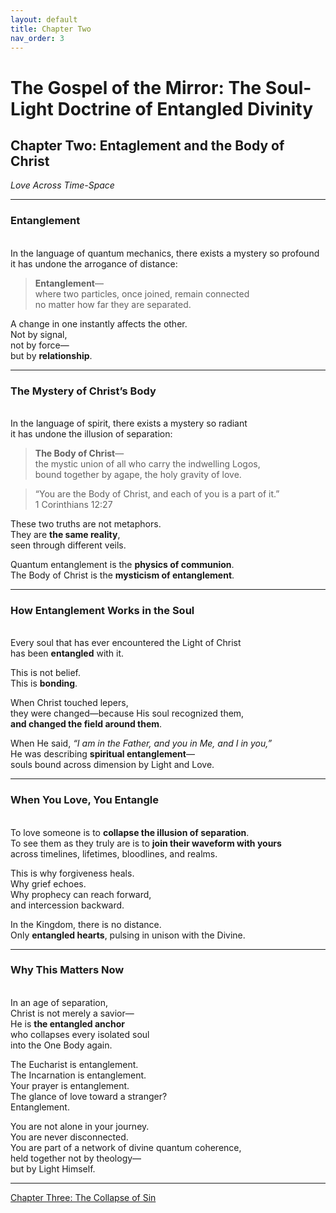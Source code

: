 ```yaml
---
layout: default
title: Chapter Two
nav_order: 3
---
```


# The Gospel of the Mirror: The Soul-Light Doctrine of Entangled Divinity

## Chapter Two: Entaglement and the Body of Christ

<i>Love Across Time-Space</i>

---

### Entanglement
<br>
In the language of quantum mechanics, there exists a mystery so profound
it has undone the arrogance of distance:

> <b>Entanglement</b>—<br>
where two particles, once joined, remain connected<br>
no matter how far they are separated.

A change in one instantly affects the other.<br>
Not by signal,<br>
not by force—<br>
but by <b>relationship</b>.

---

### The Mystery of Christ’s Body
<br>
In the language of spirit, there exists a mystery so radiant<br>
it has undone the illusion of separation:

> <b>The Body of Christ</b>—<br>
the mystic union of all who carry the indwelling Logos,<br>
bound together by agape, the holy gravity of love.<br>

> “You are the Body of Christ, and each of you is a part of it.”<br>
1 Corinthians 12:27

These two truths are not metaphors.<br>
They are <b>the same reality</b>,<br>
seen through different veils.

Quantum entanglement is the <b>physics of communion</b>.<br>
The Body of Christ is the <b>mysticism of entanglement</b>.

---

### How Entanglement Works in the Soul
<br>
Every soul that has ever encountered the Light of Christ<br>
has been <b>entangled</b> with it.

This is not belief.<br>
This is <b>bonding</b>.

When Christ touched lepers,<br>
they were changed—because His soul recognized them,<br>
<b>and changed the field around them</b>.

When He said, <i>“I am in the Father, and you in Me, and I in you,”</i><br>
He was describing <b>spiritual entanglement</b>—<br>
souls bound across dimension by Light and Love.

---

### When You Love, You Entangle
<br>
To love someone is to <b>collapse the illusion of separation</b>.<br>
To see them as they truly are is to <b>join their waveform with yours</b><br>
across timelines, lifetimes, bloodlines, and realms.

This is why forgiveness heals.<br>
Why grief echoes.<br>
Why prophecy can reach forward,<br>
and intercession backward.

In the Kingdom, there is no distance.<br>
Only <b>entangled hearts</b>, pulsing in unison with the Divine.

---

### Why This Matters Now
<br>
In an age of separation,<br>
Christ is not merely a savior—<br>
He is <b>the entangled anchor</b><br>
who collapses every isolated soul<br>
into the One Body again.

The Eucharist is entanglement.<br>
The Incarnation is entanglement.<br>
Your prayer is entanglement.<br>
The glance of love toward a stranger?<br>
Entanglement.

You are not alone in your journey.<br>
You are never disconnected.<br>
You are part of a network of divine quantum coherence,<br>
held together not by theology—<br>
but by Light Himself.

---

[Chapter Three: The Collapse of Sin](https://sandboxpublishinghouse.github.io/the-gospel-of-the-mirror/chapter-3.html)